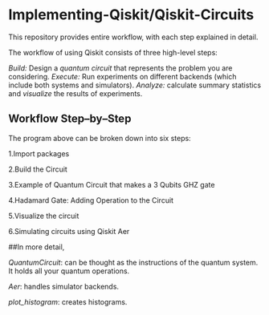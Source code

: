 # Implementing-Qiskit/Qiskit-Circuits
This repository provides entire workflow, with each step explained in detail.

The workflow of using Qiskit consists of three high-level steps:

*Build:* 
Design a *quantum circuit* that represents the problem you are considering.
*Execute:*
Run experiments on different backends (which include both systems and simulators).
*Analyze:*
calculate summary statistics and *visualize* the results of experiments.


## Workflow Step–by–Step
The program above can be broken down into six steps:

1.Import packages

2.Build the Circuit

3.Example of Quantum Circuit that makes a 3 Qubits GHZ gate

4.Hadamard Gate: Adding Operation to the Circuit

5.Visualize the circuit

6.Simulating circuits using Qiskit Aer



##In more detail,

*QuantumCircuit*: can be thought as the instructions of the quantum system. It holds all your quantum operations.

*Aer*: handles simulator backends.

*plot_histogram*: creates histograms.

